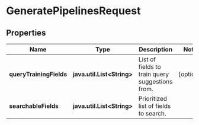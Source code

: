 

# GeneratePipelinesRequest


## Properties

Name | Type | Description | Notes
------------ | ------------- | ------------- | -------------
**queryTrainingFields** | **java.util.List&lt;String&gt;** | List of fields to train query suggestions from. |  [optional]
**searchableFields** | **java.util.List&lt;String&gt;** | Prioritized list of fields to search. | 



